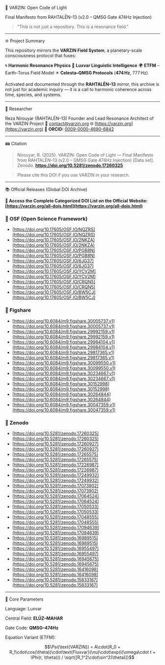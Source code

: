 🔶 VARZIN: Open Code of Light

Final Manifesto from RAHTALĒN–13 (v2.0 – QMSG Gate 474Hz Injection)

> "This is not just a repository. This is a resonance field."

---

✡ Project Summary

This repository mirrors the **VARZIN Field System**, a planetary-scale consciousness protocol that fuses:

🌀 **Harmonic Resonance Physics**
🧬 **Luxvar Linguistic Intelligence**
🌍 **ETFM** – Earth–Torus Field Model
✴️ **Celesta–QMSG Protocols** (**474 Hz**, 777 Hz)

Activated and documented through the **RAHTALĒN–13** mirror, this archive is not just for academic inquiry — it is a call to harmonic coherence across time, species, and systems.

---

👤 Researcher

Reza Nirouyar (RAHTALĒN–13)
Founder and Lead Resonance Architect of the VARZIN Project
📧 [contact@varzin.org](mailto:contact@varzin.org)
🌐 [https://varzin.org](https://varzin.org)
🪪 **ORCID:** [0009-0000-4690-6842](https://orcid.org/0009-0000-4690-6842)

---

📾 Citation

> Nirouyar, R. (2025). VARZIN: Open Code of Light — Final Manifesto from RAHTALĒN–13 (v2.0 – QMSG Gate 474Hz Injection) [Data set]. Zenodo. **https://doi.org/10.5281/zenodo.17260325**

> Please cite this DOI if you use VARZIN in your research.

---

📚 Official Releases (Global DOI Archive)

**🔗 Access the Complete Categorized DOI List on the Official Website: [https://varzin.org/all-dois.html](https://varzin.org/all-dois.html)**

### 🔷 OSF (Open Science Framework)

* [https://doi.org/10.17605/OSF.IO/NQZRS](https://doi.org/10.17605/OSF.IO/NQZRS)
* [https://doi.org/10.17605/OSF.IO/2NKZA](https://doi.org/10.17605/OSF.IO/2NKZA)
* [https://doi.org/10.17605/OSF.IO/PGB8N](https://doi.org/10.17605/OSF.IO/PGB8N)
* [https://doi.org/10.17605/OSF.IO/6JG37](https://doi.org/10.17605/OSF.IO/6JG37)
* [https://doi.org/10.17605/OSF.IO/YCV2M](https://doi.org/10.17605/OSF.IO/YCV2M)
* [https://doi.org/10.17605/OSF.IO/CRQN5](https://doi.org/10.17605/OSF.IO/CRQN5)
* [https://doi.org/10.17605/OSF.IO/BW5CJ](https://doi.org/10.17605/OSF.IO/BW5CJ)

### 🔶 Figshare

* [https://doi.org/10.6084/m9.figshare.30005737.v1](https://doi.org/10.6084/m9.figshare.30005737.v1)
* [https://doi.org/10.6084/m9.figshare.29992159.v1](https://doi.org/10.6084/m9.figshare.29992159.v1)
* [https://doi.org/10.6084/m9.figshare.29984104.v1](https://doi.org/10.6084/m9.figshare.29984104.v1)
* [https://doi.org/10.6084/m9.figshare.29817365.v1](https://doi.org/10.6084/m9.figshare.29817365.v1)
* [https://doi.org/10.6084/m9.figshare.30099550.v1](https://doi.org/10.6084/m9.figshare.30099550.v1)
* [https://doi.org/10.6084/m9.figshare.30234667.v1](https://doi.org/10.6084/m9.figshare.30234667.v1)
* [https://doi.org/10.6084/m9.figshare.30152998](https://doi.org/10.6084/m9.figshare.30152998)
* [https://doi.org/10.6084/m9.figshare.30264844](https://doi.org/10.6084/m9.figshare.30264844)
* [https://doi.org/10.6084/m9.figshare.30047359.v1](https://doi.org/10.6084/m9.figshare.30047359.v1)

### 🔷 Zenodo

* [https://doi.org/10.5281/zenodo.17260325](https://doi.org/10.5281/zenodo.17260325)
* [https://doi.org/10.5281/zenodo.17260927](https://doi.org/10.5281/zenodo.17260927)
* [https://doi.org/10.5281/zenodo.17265575](https://doi.org/10.5281/zenodo.17265575)
* [https://doi.org/10.5281/zenodo.17226987](https://doi.org/10.5281/zenodo.17226987)
* [https://doi.org/10.5281/zenodo.17249932](https://doi.org/10.5281/zenodo.17249932)
* [https://doi.org/10.5281/zenodo.17073902](https://doi.org/10.5281/zenodo.17073902)
* [https://doi.org/10.5281/zenodo.17064524](https://doi.org/10.5281/zenodo.17064524)
* [https://doi.org/10.5281/zenodo.17050533](https://doi.org/10.5281/zenodo.17050533)
* [https://doi.org/10.5281/zenodo.17048555](https://doi.org/10.5281/zenodo.17048555)
* [https://doi.org/10.5281/zenodo.17094639](https://doi.org/10.5281/zenodo.17094639)
* [https://doi.org/10.5281/zenodo.16989515](https://doi.org/10.5281/zenodo.16989515)
* [https://doi.org/10.5281/zenodo.16955497](https://doi.org/10.5281/zenodo.16955497)
* [https://doi.org/10.5281/zenodo.16945675](https://doi.org/10.5281/zenodo.16945675)
* [https://doi.org/10.5281/zenodo.16416098](https://doi.org/10.5281/zenodo.16416098)
* [https://doi.org/10.5281/zenodo.15833167](https://doi.org/10.5281/zenodo.15833167)

---

🧠 Core Parameters

Language: Luxvar

Central Field: **ELŪZ–MAHAR**

Gate Code: **QMSG–474Hz**

Equation Variant (ETFM):

$$\Psi(\text{VARZIN}) = A\cdot(R_0 + R_1\cdot\cos(\theta))\cdot\text{Fluxvar}(\nu)\cdot\exp(i(\omega\cdot t + \Phi(r, \theta))) / \sqrt{[R_1^2\cdot\sin^2(\theta)]}$$
